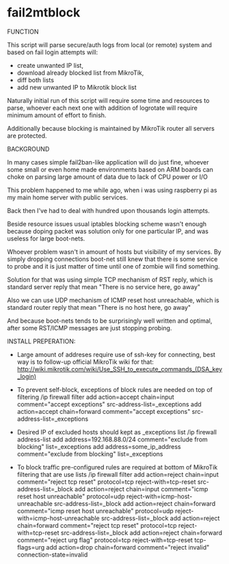 # fail2mtblock

FUNCTION

This script will parse secure/auth logs from local (or remote) system and
based on fail login attempts will:
- create unwanted IP list,
- download already blocked list from MikroTik, 
- diff both lists
- add new unwanted IP to Mikrotik block list

Naturally initial run of this script will require some time and resources
to parse, whoever each next one with addition of logrotate will require 
minimum amount of effort to finish.

Additionally because blocking is maintained by MikroTik router all servers
are protected.


BACKGROUND

In many cases simple fail2ban-like application will do just fine, whoever
some small or even home made environments based on ARM boards can choke 
on parsing large amount of data due to lack of CPU power or I/O 

This problem happened to me while ago, when i was using raspberry pi
as my main home server with public services.

Back then I've had to deal with hundred upon thousands login attempts.

Beside resource issues usual iptables blocking scheme wasn't enough because
doping packet was solution only for one particular IP, and was useless for
large boot-nets.

Whoever problem wasn't in amount of hosts but visibility of my services.
By simply dropping connections boot-net still knew that there is some
service to probe and it is just matter of time until one of zombie will
find something.

Solution for that was using simple TCP mechanism of RST reply, which is
standard server reply that mean "There is no service here, go away"

Also we can use UDP mechanism of ICMP reset host unreachable, which is
standard router reply that mean "There is no host here, go away"

And because boot-nets tends to be surprisingly well written and optimal, 
after some RST/ICMP messages are just stopping probing.




INSTALL PREPERATION:
- Large amount of addreses require use of ssh-key for connecting,
  best way is to follow-up official MikroTik wiki for that:
http://wiki.mikrotik.com/wiki/Use_SSH_to_execute_commands_(DSA_key_login)

- To prevent self-block, exceptions of block rules are needed on top of filtering
/ip firewall filter
add action=accept chain=input comment="accept exceptions" src-address-list=_exceptions
add action=accept chain=forward comment="accept exceptions" src-address-list=_exceptions

- Desired IP of excluded hosts should kept as _exceptions list
/ip firewall address-list
add address=192.168.88.0/24 comment="exclude from blocking" list=_exceptions
add address=some_ip_address comment="exclude from blocking" list=_exceptions

- To block traffic pre-configured rules are required at bottom of MikroTik filtering that are use lists
/ip firewall filter
add action=reject chain=input comment="reject tcp reset" protocol=tcp reject-with=tcp-reset src-address-list=_block
add action=reject chain=input comment="icmp reset host unreachable" protocol=udp reject-with=icmp-host-unreachable src-address-list=_block
add action=reject chain=forward comment="icmp reset host unreachable" protocol=udp reject-with=icmp-host-unreachable src-address-list=_block
add action=reject chain=forward comment="reject tcp reset" protocol=tcp reject-with=tcp-reset src-address-list=_block
add action=reject chain=forward comment="reject urg flag" protocol=tcp reject-with=tcp-reset tcp-flags=urg
add action=drop chain=forward comment="reject invalid" connection-state=invalid

